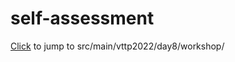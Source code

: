 # self-assessment

[Click](src/main/java/vttp2022/day8/workshop) to jump to src/main/vttp2022/day8/workshop/